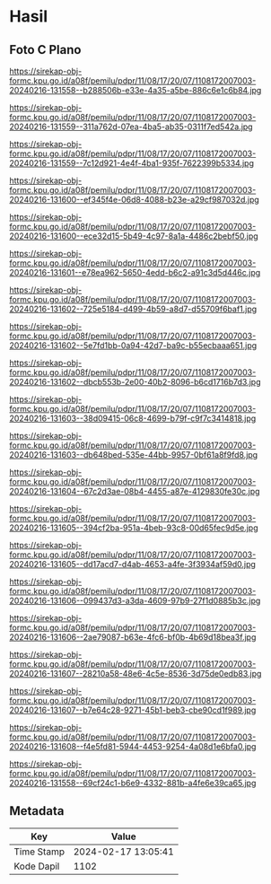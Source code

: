 # Hasil

## Foto C Plano

https://sirekap-obj-formc.kpu.go.id/a08f/pemilu/pdpr/11/08/17/20/07/1108172007003-20240216-131558--b288506b-e33e-4a35-a5be-886c6e1c6b84.jpg

https://sirekap-obj-formc.kpu.go.id/a08f/pemilu/pdpr/11/08/17/20/07/1108172007003-20240216-131559--311a762d-07ea-4ba5-ab35-0311f7ed542a.jpg

https://sirekap-obj-formc.kpu.go.id/a08f/pemilu/pdpr/11/08/17/20/07/1108172007003-20240216-131559--7c12d921-4e4f-4ba1-935f-7622399b5334.jpg

https://sirekap-obj-formc.kpu.go.id/a08f/pemilu/pdpr/11/08/17/20/07/1108172007003-20240216-131600--ef345f4e-06d8-4088-b23e-a29cf987032d.jpg

https://sirekap-obj-formc.kpu.go.id/a08f/pemilu/pdpr/11/08/17/20/07/1108172007003-20240216-131600--ece32d15-5b49-4c97-8a1a-4486c2bebf50.jpg

https://sirekap-obj-formc.kpu.go.id/a08f/pemilu/pdpr/11/08/17/20/07/1108172007003-20240216-131601--e78ea962-5650-4edd-b6c2-a91c3d5d446c.jpg

https://sirekap-obj-formc.kpu.go.id/a08f/pemilu/pdpr/11/08/17/20/07/1108172007003-20240216-131602--725e5184-d499-4b59-a8d7-d55709f6baf1.jpg

https://sirekap-obj-formc.kpu.go.id/a08f/pemilu/pdpr/11/08/17/20/07/1108172007003-20240216-131602--5e7fd1bb-0a94-42d7-ba9c-b55ecbaaa651.jpg

https://sirekap-obj-formc.kpu.go.id/a08f/pemilu/pdpr/11/08/17/20/07/1108172007003-20240216-131602--dbcb553b-2e00-40b2-8096-b6cd1716b7d3.jpg

https://sirekap-obj-formc.kpu.go.id/a08f/pemilu/pdpr/11/08/17/20/07/1108172007003-20240216-131603--38d09415-06c8-4699-b79f-c9f7c3414818.jpg

https://sirekap-obj-formc.kpu.go.id/a08f/pemilu/pdpr/11/08/17/20/07/1108172007003-20240216-131603--db648bed-535e-44bb-9957-0bf61a8f9fd8.jpg

https://sirekap-obj-formc.kpu.go.id/a08f/pemilu/pdpr/11/08/17/20/07/1108172007003-20240216-131604--67c2d3ae-08b4-4455-a87e-4129830fe30c.jpg

https://sirekap-obj-formc.kpu.go.id/a08f/pemilu/pdpr/11/08/17/20/07/1108172007003-20240216-131605--394cf2ba-951a-4beb-93c8-00d65fec9d5e.jpg

https://sirekap-obj-formc.kpu.go.id/a08f/pemilu/pdpr/11/08/17/20/07/1108172007003-20240216-131605--dd17acd7-d4ab-4653-a4fe-3f3934af59d0.jpg

https://sirekap-obj-formc.kpu.go.id/a08f/pemilu/pdpr/11/08/17/20/07/1108172007003-20240216-131606--099437d3-a3da-4609-97b9-27f1d0885b3c.jpg

https://sirekap-obj-formc.kpu.go.id/a08f/pemilu/pdpr/11/08/17/20/07/1108172007003-20240216-131606--2ae79087-b63e-4fc6-bf0b-4b69d18bea3f.jpg

https://sirekap-obj-formc.kpu.go.id/a08f/pemilu/pdpr/11/08/17/20/07/1108172007003-20240216-131607--28210a58-48e6-4c5e-8536-3d75de0edb83.jpg

https://sirekap-obj-formc.kpu.go.id/a08f/pemilu/pdpr/11/08/17/20/07/1108172007003-20240216-131607--b7e64c28-9271-45b1-beb3-cbe90cd1f989.jpg

https://sirekap-obj-formc.kpu.go.id/a08f/pemilu/pdpr/11/08/17/20/07/1108172007003-20240216-131608--f4e5fd81-5944-4453-9254-4a08d1e6bfa0.jpg

https://sirekap-obj-formc.kpu.go.id/a08f/pemilu/pdpr/11/08/17/20/07/1108172007003-20240216-131558--69cf24c1-b6e9-4332-881b-a4fe6e39ca65.jpg


## Metadata

| Key        | Value               |
| ---------- | ------------------- |
| Time Stamp | 2024-02-17 13:05:41 |
| Kode Dapil | 1102                |



